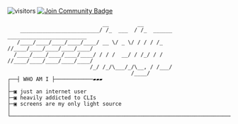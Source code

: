 ![visitors](https://vbr.nathanchung.dev/badge?page_id=he7yz.he7yz&color=00cf00)
<a href="https://discord.gg/wU8kaRVKDC"><img src="https://img.shields.io/discord/1037005487771762729.svg?style=flat&label=Helyz'%20Dystopia&color=7289DA" alt="Join Community Badge"/></a>
```
                              __         __                                   
    _________________________/ /_  ___  / /_  ______ _________________________
   /____/____/____/____/____/ __ \/ _ \/ / / / /_  //____/____/____/____/____/
  /____/____/____/____/____/ / / /  __/ / /_/ / / //____/____/____/____/____/ 
                          /_/ /_/\___/_/\__, / /___/                          
                                       /____/                            
┌──┤ WHO AM I ├────────────▰▰▰
│
├─▣ just an internet user 
├─▣ heavily addicted to CLIs
├─▣ screens are my only light source
│
└────────────────────────────────────────────────────────────────────────▰▰▰
```
